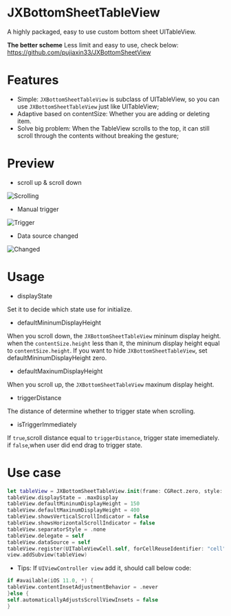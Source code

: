 # JXBottomSheetTableView
A highly packaged, easy to use custom bottom sheet UITableView.

**The better scheme**
Less limit and easy to use, check below:
https://github.com/pujiaxin33/JXBottomSheetView

# Features

- Simple: `JXBottomSheetTableView` is subclass of UITableView, so you can use `JXBottomSheetTableView` just like UITableView;
- Adaptive based on contentSize: Whether you are adding or deleting item.
- Solve big problem: When the TableView scrolls to the top, it can still scroll through the contents without breaking the gesture;

# Preview
- scroll up & scroll down

![Scrolling](https://github.com/pujiaxin33/JXBottomSheetTableView/blob/master/JXBottomSheetTableView/Gif/Scrolling.gif)

- Manual trigger

![Trigger](https://github.com/pujiaxin33/JXBottomSheetTableView/blob/master/JXBottomSheetTableView/Gif/ManualTrigger.gif)

- Data source changed

![Changed](https://github.com/pujiaxin33/JXBottomSheetTableView/blob/master/JXBottomSheetTableView/Gif/Changed.gif)

# Usage

- displayState

Set it to decide which state use for initialize.

- defaultMininumDisplayHeight

When you scroll down, the `JXBottomSheetTableView` mininum display height. when the `contentSize.height` less than it, the mininum display height equal to `contentSize.height`.
If you want to hide  `JXBottomSheetTableView`, set defaultMininumDisplayHeight zero.

- defaultMaxinumDisplayHeight

When you scroll up, the `JXBottomSheetTableView` maxinum display height. 

- triggerDistance

The distance of determine whether to trigger state  when scrolling.

- isTriggerImmediately

If `true`,scroll distance equal to `triggerDistance`, trigger state imemediately.
if `false`,when user did end drag to trigger state.

# Use case

```swift
let tableView = JXBottomSheetTableView.init(frame: CGRect.zero, style: .plain)
tableView.displayState = .maxDisplay
tableView.defaultMininumDisplayHeight = 150
tableView.defaultMaxinumDisplayHeight = 400
tableView.showsVerticalScrollIndicator = false
tableView.showsHorizontalScrollIndicator = false
tableView.separatorStyle = .none
tableView.delegate = self
tableView.dataSource = self
tableView.register(UITableViewCell.self, forCellReuseIdentifier: "cell")
view.addSubview(tableView)
```
- Tips: If `UIViewController view` add it, should call below code:

```swift
if #available(iOS 11.0, *) {
tableView.contentInsetAdjustmentBehavior = .never
}else {
self.automaticallyAdjustsScrollViewInsets = false
}
```











